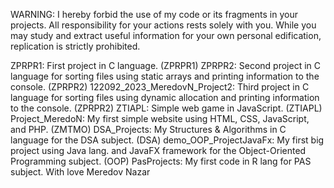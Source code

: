 WARNING: I hereby forbid the use of my code or its fragments in your projects. All responsibility for your actions rests solely with you. While you may study and extract useful information for your own personal edification, replication is strictly prohibited.


ZPRPR1: First project in C language. (ZPRPR1)
ZPRPR2: Second project in C language for sorting files using static arrays and printing information to the console. (ZPRPR2)
122092_2023_MeredovN_Project2: Third project in C language for sorting files using dynamic allocation and printing information to the console. (ZPRPR2)
ZTIAPL: Simple web game in JavaScript. (ZTIAPL)
Project_MeredoN: My first simple website using HTML, CSS, JavaScript, and PHP. (ZMTMO)
DSA_Projects: My Structures & Algorithms in C language for the DSA subject. (DSA)
demo_OOP_ProjectJavaFx: My first big project using Java lang. and JavaFX framework for the Object-Oriented Programming subject. (OOP)
PasProjects: My first code in R lang for PAS subject.
With love Meredov Nazar
